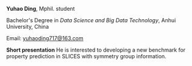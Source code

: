 **Yuhao Ding**, Mphil. student

Bachelor's Degree in *Data Science and Big Data Technology*, Anhui University, China

Email: <yuhaoding717@163.com>

**Short presentation** He is interested to developing a new benchmark for property prediction in SLICES with symmetry group information.


